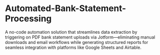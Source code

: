 # Automated-Bank-Statement-Processing
A no-code automation solution that streamlines data extraction by triggering on PDF bank statement uploads via Jotform—eliminating manual downloads and email workflows while generating structured reports for seamless integration with platforms like Google Sheets and Airtable.

